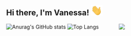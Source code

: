 <div>
  <h2> 
    Hi there, I'm Vanessa! <img src="https://raw.githubusercontent.com/ABSphreak/ABSphreak/master/gifs/Hi.gif" width="30px">
  </h2>
  <img align='right' src='https://media.giphy.com/media/jqrqG8rqoeWYhUxpuu/giphy.gif' width='200"'>
</div>

![Anurag's GitHub stats](https://github-readme-stats.vercel.app/api?username=vanessaaurellia&show_icons=true&theme=tokyonight)
![Top Langs](https://github-readme-stats.vercel.app/api/top-langs/?username=vanessaaurellia&layout=compact&theme=tokyonight)
